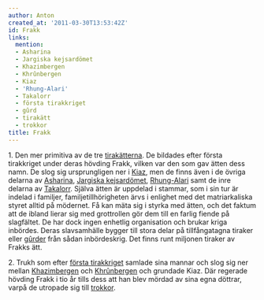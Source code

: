 ```yaml
---
author: Anton
created_at: '2011-03-30T13:53:42Z'
id: Frakk
links:
  mention:
  - Asharina
  - Jargiska kejsardömet
  - Khazimbergen
  - Khrûnbergen
  - Kiaz
  - 'Rhung-Alari'
  - Takalorr
  - första tirakkriget
  - gûrd
  - tirakätt
  - trokkor
title: Frakk
---
```


1\. Den mer primitiva av de tre [tirakätterna]. De bildades efter första tirakkriget under deras
hövding Frakk, vilken var den som gav ätten dess namn. De slog sig ursprungligen ner i [Kiaz], men
de finns även i de övriga delarna av [Asharina], [Jargiska kejsardömet], [Rhung-Alari] samt de inre
delarna av [Takalorr]. Själva ätten är uppdelad i stammar, som i sin tur är indelad i familjer,
familjetillhörigheten ärvs i enlighet med det matriarkaliska styret alltid på mödernet. Få kan mäta
sig i styrka med ätten, och det faktum att de ibland lierar sig med grottrollen gör dem till en
farlig fiende på slagfältet. De har dock ingen enhetlig organisation och brukar kriga inbördes.
Deras slavsamhälle bygger till stora delar på tillfångatagna tiraker eller [gûrder] från sådan
inbördeskrig. Det finns runt miljonen tiraker av Frakks ätt.

2\. Trukh som efter [första tirakkriget] samlade sina mannar och slog sig ner mellan [Khazimbergen]
och [Khrûnbergen] och grundade Kiaz. Där regerade hövding Frakk i tio år tills dess att han blev
mördad av sina egna döttrar, varpå de utropade sig till [trokkor].

  [tirakätterna]: tirakätt
  [Kiaz]: Kiaz
  [Asharina]: Asharina
  [Jargiska kejsardömet]: Jargiska_kejsardömet
  [Rhung-Alari]: Rhung-Alari
  [Takalorr]: Takalorr
  [gûrder]: gûrd
  [första tirakkriget]: första_tirakkriget
  [Khazimbergen]: Khazimbergen
  [Khrûnbergen]: Khrûnbergen
  [trokkor]: trokkor
